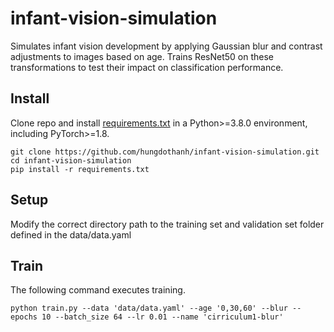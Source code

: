 # infant-vision-simulation
 Simulates infant vision development by applying Gaussian blur and contrast adjustments to images based on age. Trains ResNet50 on these transformations to test their impact on classification performance.

## Install
Clone repo and install [requirements.txt](./requirements.txt) in a Python>=3.8.0 environment, including PyTorch>=1.8.

```
git clone https://github.com/hungdothanh/infant-vision-simulation.git  
cd infant-vision-simulation
pip install -r requirements.txt 
```

## Setup
Modify the correct directory path to the training set and validation set folder defined in the data/data.yaml

## Train
The following command executes training.
```
python train.py --data 'data/data.yaml' --age '0,30,60' --blur --epochs 10 --batch_size 64 --lr 0.01 --name 'cirriculum1-blur'
```
